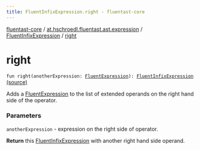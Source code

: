 ```yaml
---
title: FluentInfixExpression.right - fluentast-core
---
```


[fluentast-core](../../index.html) / [at.hschroedl.fluentast.ast.expression](../index.html) / [FluentInfixExpression](index.html) / [right](.)

# right

`fun right(anotherExpression: `[`FluentExpression`](../-fluent-expression/index.html)`): `[`FluentInfixExpression`](index.html) [(source)](https://github.com/hschroedl/FluentAST/tree/master/core/src/main/kotlin//at.hschroedl.fluentast/ast/expression/InfixExpression.kt#L34)

Adds a [FluentExpression](../-fluent-expression/index.html) to the list of extended operands on the right hand side
of the operator.

### Parameters

`anotherExpression` - expression on the right side of operator.

**Return**
this [FluentInfixExpression](index.html) with another right hand side operand.

